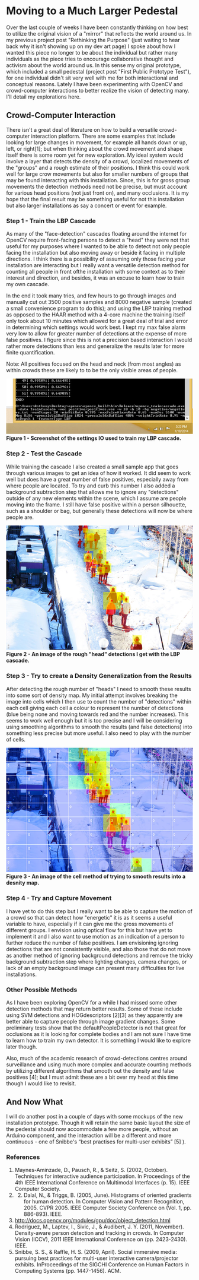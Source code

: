 # Moving to a Much Larger Pedestal

Over the last couple of weeks I have been constantly thinking on how best to utilize the original vision of a "mirror" that reflects the world around us. In my previous project post "Rethinking the Purpose" (just waiting to hear back why it isn't showing up on my dev art page) I spoke about how I wanted this piece no longer to be about the individual but rather many individuals as the piece tries to encourage collaborative thought and activism about the world around us. In this sense my original prototype, which included a small pedestal (project post "First Public Prototype Test"), for one individual didn't sit very well with me for both interactional and conceptual reasons. Lately I have been experimenting with OpenCV and crowd-computer interactions to better realize the vision of detecting many. I'll detail my explorations here.

## Crowd-Computer Interaction

There isn't a great deal of literature on how to build a versatile crowd-computer interaction platform. There are some examples that include looking for large changes in movement, for example all hands down or up, left, or right[1]; but when thinking about the crowd movement and shape itself there is some room yet for new exploration. My ideal system would involve a layer that detects the density of a crowd, localized movements of the "groups" and a rough estimate of their positions. I think this could work well for large crow movements but also for smaller numbers of groups that may be found interacting with this installation. Since, this is for gross group movements the detection methods need not be precise, but must account for various head positions (not just front on), and many occlusions. It is my hope that the final result may be something useful for not this installation but also larger installations as say a concert or event for example.

### Step 1 - Train the LBP Cascade

As many of the "face-detection" cascades floating around the internet for OpenCV require front-facing persons to detect a "head" they were not that useful for my purposes where I wanted to be able to detect not only people facing the installation but also moving away or beside it facing in multiple directions. I think there is a possibility of assuming only those facing your installation are interacting but I really want a versatile detection method for counting all people in front ofthe installation with some context as to their interest and direction, and besides, it was an excuse to learn how to train my own cascade.

In the end it took many tries, and few hours to go through images and manually cut out 3500 positive samples and 8000 negative sample (created a small convenience program to do this); and using the LBP training method as opposed to the HAAR method with a 4-core machine the training itself only took about 10 minutes which allowed for a great deal of trial and error in determining which settings would work best. I kept my max false alarm very low to allow for greater number of detections at the expense of more false positives. I figure since this is not a precision based interaction I would rather more detections than less and generalize the results later for more finite quantification.

Note: All positives focused on the head and neck (from most angles) as within crowds these are likely to to be the only visible areas of people.

![Image of LBP Training](../project_images/OpenCV_LBP_Training.jpg?raw=true "Image of LBP Training")
__Figure 1 - Screenshot of the settings IO used to train my LBP cascade.__

### Step 2 - Test the Cascade

While training the cascade I also created a small sample app that goes through various images to get an idea of how it worked. It did seem to work well but does have a great number of false positives, especially away from where people are located. To try and curb this number I also added a background subtraction step that allows me to ignore any "detections" outside of any new elements within the scene, which I assume are people moving into the frame. I still have false positive within a person silhouette, such as a shoulder or bag, but generally these detections will now be where people are.

![Image of Head Detections](../project_images/OpenCV_HeadDetections.jpg?raw=true "Image of Head Detections")
__Figure 2 - An image of the rough "head" detections I get with the LBP cascade.__

### Step 3 - Try to create a Density Generalization from the Results

After detecting the rough number of "heads" I need to smooth these results into some sort of density map. My initial attempt involves breaking the image into cells which I then use to count the number of "detections" within each cell giving each cell a colour to represent the number of detections (blue being none and moving towards red and the number increases). This seems to work well enough but it is too precise and I will be considering using smoothing algorithms to smooth the results (and false detections) into something less precise but more useful. I also need to play with the number of cells.

![Image of Cell Counting Approximation](../project_images/OpenCV_CellCounting.jpg?raw=true "Image of Cell Counting Approximation")
__Figure 3 - An image of the cell method of trying to smooth results into a desnity map.__

### Step 4 - Try and Capture Movement

I have yet to do this step but I really want to be able to capture the motion of a crowd so that can detect how "energetic" it is as it seems a useful variable to have, especially if it can give me the gross movements of different groups. I envision using optical flow for this but have yet to implement it and I also want to use motion as an indication of a person to further reduce the number of false positives. I am envisioning ignoring detections that are not consistently visible, and also those that do not move as another method of ignoring background detections and remove the tricky background subtraction step where lighting changes, camera changes, or lack of an empty background image can present many difficulties for live installations.

### Other Possible Methods

As I have been exploring OpenCV for a while I had missed some other detection methods that may return better results. Some of these include using SVM detections and HOGdescriptors [2][3] as they apparently are better able to capture people through image gradient changes. Some preliminary tests show that the defaultPeopleDetector is not that great for occlusions as it is looking for complete bodies and I am not sure I have time to learn how to train my own detector. It is something I would like to explore later though.

Also, much of the academic research of crowd-detections centres around surveillance and using much more complex and accurate counting methods by utilizing different algorithms that smooth out the density and false positives [4]; but I must admit these are a bit over my head at this time though I would like to revisit.

## And Now What

I will do another post in a couple of days with some mockups of the new installation prototype. Though it will retain the same basic layout the size of the pedestal should now accommodate a few more people, without an Arduino component, and the interaction will be a different and more continuous - one of Snibbe's “best practises for multi-user exhibits” [5] ).

### References

1. Maynes-Aminzade, D., Pausch, R., & Seitz, S. (2002, October). Techniques for interactive audience participation. In Proceedings of the 4th IEEE International Conference on Multimodal Interfaces (p. 15). IEEE Computer Society.
2. 2. Dalal, N., & Triggs, B. (2005, June). Histograms of oriented gradients for human detection. In Computer Vision and Pattern Recognition, 2005. CVPR 2005. IEEE Computer Society Conference on (Vol. 1, pp. 886-893). IEEE.
3. http://docs.opencv.org/modules/gpu/doc/object_detection.html
4. Rodriguez, M., Laptev, I., Sivic, J., & Audibert, J. Y. (2011, November). Density-aware person detection and tracking in crowds. In Computer Vision (ICCV), 2011 IEEE International Conference on (pp. 2423-2430). IEEE.
5. Snibbe, S. S., & Raffle, H. S. (2009, April). Social immersive media: pursuing best practices for multi-user interactive camera/projector exhibits. InProceedings of the SIGCHI Conference on Human Factors in Computing Systems (pp. 1447-1456). ACM.
